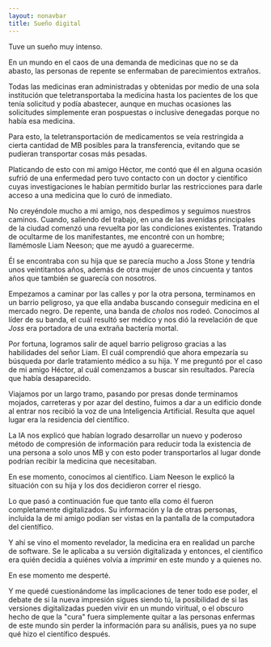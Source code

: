 ```yaml
---
layout: nonavbar
title: Sueño digital
---
```


Tuve un sueño muy intenso.

En un mundo en el caos de una demanda de medicinas que no se da abasto, las personas de repente se enfermaban de parecimientos extraños.

Todas las medicinas eran administradas y obtenidas por medio de una sola institución que teletransportaba la medicina hasta los pacientes de los que tenía solicitud y podía abastecer, aunque en muchas ocasiones las solicitudes simplemente eran pospuestas o inclusive denegadas porque no había esa medicina.

Para esto, la teletransportación de medicamentos se veía restringida a cierta cantidad de MB posibles para la transferencia, evitando que se pudieran transportar cosas más pesadas.

Platicando de esto con mi amigo Héctor, me contó que él en alguna ocasión sufrió de una enfermedad pero tuvo contacto con un doctor y científico cuyas investigaciones le habían permitido burlar las restricciones para darle acceso a una medicina que lo curó de inmediato.

No creyéndole mucho a mi amigo, nos despedimos y seguimos nuestros caminos. Cuando, saliendo del trabajo, en una de las avenidas principales de la ciudad comenzó una revuelta por las condiciones existentes. Tratando de ocultarme de los manifestantes, me encontré con un hombre; llamémosle Liam Neeson; que me ayudó a guarecerme.

Él se encontraba con su hija que se parecía mucho a Joss Stone y tendría unos veintitantos años, además de otra mujer de unos cincuenta y tantos años que también se guarecía con nosotros.

Empezamos a caminar por las calles y por la otra persona, terminamos en un barrio peligroso, ya que ella andaba buscando conseguir medicina en el mercado negro. De repente, una banda de _cholos_ nos rodeó. Conocimos al líder de su banda, el cuál resultó ser médico y nos dió la revelación de que _Joss_ era portadora de una extraña bactería mortal.

Por fortuna, logramos salir de aquel barrio peligroso gracias a las habilidades del señor Liam. El cuál comprendió que ahora empezaría su búsqueda por darle tratamiento médico a su hija. Y me preguntó por el caso de mi amigo Héctor, al cuál comenzamos a buscar sin resultados. Parecía que había desaparecido.

Viajamos por un largo tramo, pasando por presas donde terminamos mojados, carreteras y por azar del destino, fuimos a dar a un edificio donde al entrar nos recibió la voz de una Inteligencia Artificial. Resulta que aquel lugar era la residencia del científico.

La IA nos explicó que habían logrado desarrollar un nuevo y poderoso método de compresión de información para reducir toda la existencia de una persona a solo unos MB y con esto poder transportarlos al lugar donde podrían recibir la medicina que necesitaban.

En ese momento, conocimos al científico. Liam Neeson le explicó la situación con su hija y los dos decidieron correr el riesgo.

Lo que pasó a continuación fue que tanto ella como él fueron completamente digitalizados. Su información y la de otras personas, incluida la de mi amigo podían ser vistas en la pantalla de la computadora del científico.

Y ahí se vino el momento revelador, la medicina era en realidad un parche de software. Se le aplicaba a su versión digitalizada y entonces, el científico era quién decidía a quiénes volvía a _imprimir_ en este mundo y a quienes no.

En ese momento me desperté.

Y me quedé cuestionándome las implicaciones de tener todo ese poder, el debate de si la nueva impresión sigues siendo tú, la posibilidad de si las versiones digitalizadas pueden vivir en un mundo viritual, o el obscuro hecho de que la "cura" fuera simplemente quitar a las personas enfermas de este mundo sin perder la información para su análisis, pues ya no supe qué hizo el científico después.
